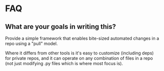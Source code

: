 # FAQ

## What are your goals in writing this?

Provide a simple framework that enables bite-sized automated changes in a repo
using a "pull" model.

Where it differs from other tools is it's easy to customize (including deps)
for private repos, and it can operate on any combination of files in a repo
(not just modifying .py files which is where most focus is).

## 

